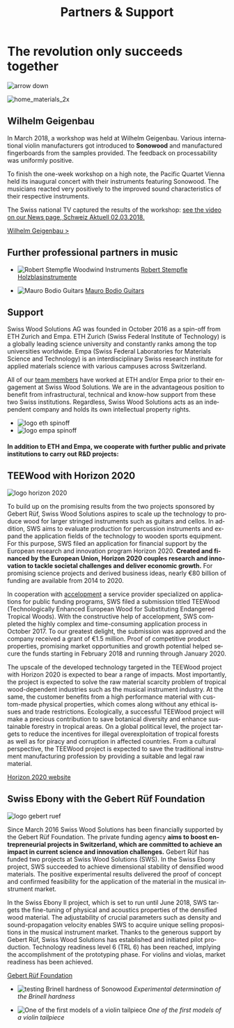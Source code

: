 ﻿---
lang: en
title: 'Partners & Support'
order: 3
---

<div class="full-width-kenburns">
<div class="wrap-bg-image">

# The revolution only succeeds together

![arrow down](/assets/images/arrow-d-white.svg)
</div>
<img srcset="/assets/images/home_materials_2x.jpg"
     src="/assets/images/partner_cover.jpg" alt="home_materials_2x">
</div>

<div class="full-width">
<div class="wrap">


## Wilhelm Geigenbau

In March 2018, a workshop was held at Wilhelm Geigenbau. Various
international violin manufacturers got introduced to **Sonowood** and
manufactured fingerboards from the samples provided. The feedback on
processability was uniformly positive.

To finish the one-week workshop on a high note, the Pacific Quartet
Vienna held its inaugural concert with their instruments featuring
Sonowood. The musicians reacted very positively to the improved sound
characteristics of their respective instruments.

The Swiss national TV captured the results of the workshop: [see the
video on our News page, Schweiz Aktuell 02.03.2018.](/en/media)

<a class="btn -red" href="http://www.wilhelm-geigenbau.ch/index.php?id=2399" target="_blank">Wilhelm Geigenbau ></a>

</div>
</div>

<div class="full-width-grey">
<div class="wrap -cols2">

## Further professional partners in music

  - ![Robert Stempfle Woodwind Instruments](/assets/images/partner_stempfle.jpg)
    <a href="https://stempfle.ch" target="_blank">Robert Stempfle Holzblasinstrumente</a>

  - ![Mauro Bodio Guitars](/assets/images/partner_bodio.jpg)
    <a href="https://bodio-guitars.com" target="_blank">Mauro Bodio Guitars</a>

</div>
</div>

<div class="full-width">
<div class="wrap -cols2">

## Support

Swiss Wood Solutions AG was founded in October 2016 as a spin-off from
ETH Zurich and Empa. ETH Zurich (Swiss Federal Institute of Technology)
is a globally leading science university and constantly ranks among the
top universities worldwide. Empa (Swiss Federal Laboratories for
Materials Science and Technology) is an interdisciplinary Swiss research
institute for applied materials science with various campuses across
Switzerland.

All of our <a href="/en/about/">team members</a> have worked at ETH and/or Empa prior to their
engagement at Swiss Wood Solutions. We are in the advantageous position
to benefit from infrastructural, technical and know-how support from
these two Swiss institutions. Regardless, Swiss Wood Solutions acts as
an independent company and holds its own intellectual property
rights.

  - ![logo eth spinoff](/assets/images/support_eth.jpg)
  - ![logo empa spinoff](/assets/images/support_empa.jpg)

</div>
</div>

<div class="full-width-grey">
<div class="wrap">

#### In addition to ETH and Empa, we cooperate with further public and private institutions to carry out R\&D projects:

## TEEWood with Horizon 2020

![logo horizon 2020](/assets/images/support_horizon2020.png)

To build up on the promising results from the two projects sponsored by
Gebert Rüf, Swiss Wood Solutions aspires to scale up the technology to
produce wood for larger stringed instruments such as guitars and cellos.
In addition, SWS aims to evaluate production for percussion instruments
and expand the application fields of the technology to wooden sports
equipment. For this purpose, SWS filed an application for financial
support by the European research and innovation program Horizon 2020.
**Created and financed by the European Union, Horizon 2020 couples
research and innovation to tackle societal challenges and deliver
economic growth.** For promising science projects and derived business
ideas, nearly €80 billion of funding are available from 2014 to 2020.

In cooperation with [accelopment](http://www.accelopment.com) a service
provider specialized on applications for public funding programs, SWS
filed a submission titled TEEWood (Technologically Enhanced European
Wood for Substituting Endangered Tropical Woods). With the constructive
help of accelopment, SWS completed the highly complex and time-consuming
application process in October 2017. To our greatest delight, the
submission was approved and the company received a grant of €1.5
million. Proof of competitive product properties, promising market
opportunities and growth potential helped secure the funds starting in
February 2018 and running through January 2020.

The upscale of the developed technology targeted in the TEEWood project
with Horizon 2020 is expected to bear a range of impacts. Most
importantly, the project is expected to solve the raw material scarcity
problem of tropical wood-dependent industries such as the musical
instrument industry. At the same, the customer benefits from a high
performance material with custom-made physical properties, which comes
along without any ethical issues and trade restrictions. Ecologically, a
successful TEEWood project will make a precious contribution to save
botanical diversity and enhance sustainable forestry in tropical areas.
On a global political level, the project targets to reduce the
incentives for illegal overexploitation of tropical forests as well as
for piracy and corruption in affected countries. From a cultural
perspective, the TEEWood project is expected to save the traditional
instrument manufacturing profession by providing a suitable and legal
raw material.

[Horizon 2020
website](https://ec.europa.eu/programmes/horizon2020/what-horizon-2020)

</div>
</div>

<div class="full-width">
<div class="wrap -cols2">

## Swiss Ebony with the Gebert Rüf Foundation

![logo gebert ruef](/assets/images/support_gebertruef.png)

Since March 2016 Swiss Wood Solutions has been financially supported by
the Gebert Rüf Foundation. The private funding agency **aims to boost
entrepreneurial projects in Switzerland, which are committed to achieve
an impact in current science and innovation challenges.** Gebert Rüf has
funded two projects at Swiss Wood Solutions (SWS). In the Swiss Ebony
project, SWS succeeded to achieve dimensional stability of densified
wood materials. The positive experimental results delivered the proof of
concept and confirmed feasibility for the application of the material in
the musical instrument market.

In the Swiss Ebony II project, which is set to run until June 2018, SWS
targets the fine-tuning of physical and acoustics properties of the
densified wood material. The adjustability of crucial parameters such as
density and sound-propagation velocity enables SWS to acquire unique
selling propositions in the musical instrument market. Thanks to the
generous support by Gebert Rüf, Swiss Wood Solutions has established and
initiated pilot production. Technology readiness level 6 (TRL 6) has
been reached, implying the accomplishment of the prototyping phase. For
violins and violas, market readiness has been achieved.

[Gebert Rüf Foundation](https://www.grstiftung.ch/de.html)

- ![testing Brinell hardness of Sonowood](/assets/images/support_brinell.jpg)
  *Experimental determination of the Brinell hardness*

- ![One of the first models of a violin tailpiece](/assets/images/support_example.jpg)
  *One of the first models of a violin tailpiece*

</div>
</div>
